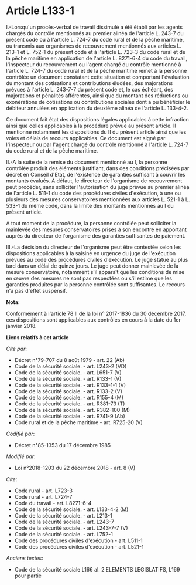 # Article L133-1

I.-Lorsqu'un procès-verbal de travail dissimulé a été établi par les agents chargés du contrôle mentionnés au premier alinéa
de l'article L. 243-7 du présent code ou à l'article L. 724-7 du code rural et de la pêche maritime, ou transmis aux
organismes de recouvrement mentionnés aux articles L. 213-1 et L. 752-1 du présent code et à l'article L. 723-3 du code rural
et de la pêche maritime en application de l'article L. 8271-6-4 du code du travail, l'inspecteur du recouvrement ou l'agent
chargé du contrôle mentionné à l'article L. 724-7 du code rural et de la pêche maritime remet à la personne contrôlée un
document constatant cette situation et comportant l'évaluation du montant des cotisations et contributions éludées, des
majorations prévues à l'article L. 243-7-7 du présent code et, le cas échéant, des majorations et pénalités afférentes, ainsi
que du montant des réductions ou exonérations de cotisations ou contributions sociales dont a pu bénéficier le débiteur
annulées en application du deuxième alinéa de l'article L. 133-4-2.

Ce document fait état des dispositions légales applicables à cette infraction ainsi que celles applicables à la procédure
prévue au présent article. Il mentionne notamment les dispositions du II du présent article ainsi que les voies et délais de
recours applicables. Ce document est signé par l'inspecteur ou par l'agent chargé du contrôle mentionné à l'article L. 724-7
du code rural et de la pêche maritime.

II.-A la suite de la remise du document mentionné au I, la personne contrôlée produit des éléments justifiant, dans des
conditions précisées par décret en Conseil d'Etat, de l'existence de garanties suffisant à couvrir les montants évalués. A
défaut, le directeur de l'organisme de recouvrement peut procéder, sans solliciter l'autorisation du juge prévue au premier
alinéa de l'article L. 511-1 du code des procédures civiles d'exécution, à une ou plusieurs des mesures conservatoires
mentionnées aux articles L. 521-1 à L. 533-1 du même code, dans la limite des montants mentionnés au I du présent article.

A tout moment de la procédure, la personne contrôlée peut solliciter la mainlevée des mesures conservatoires prises à son
encontre en apportant auprès du directeur de l'organisme des garanties suffisantes de paiement.

III.-La décision du directeur de l'organisme peut être contestée selon les dispositions applicables à la saisine en urgence
du juge de l'exécution prévues au code des procédures civiles d'exécution. Le juge statue au plus tard dans un délai de
quinze jours. Le juge peut donner mainlevée de la mesure conservatoire, notamment s'il apparaît que les conditions de mise en
œuvre des mesures ne sont pas respectées ou s'il estime que les garanties produites par la personne contrôlée sont
suffisantes. Le recours n'a pas d'effet suspensif.

**Nota:**

Conformément à l'article 78 II de la loi n° 2017-1836 du 30 décembre 2017, ces dispositions sont applicables aux contrôles en
cours à la date du 1er janvier 2018.

**Liens relatifs à cet article**

_Cité par_:

  - Décret n°79-707 du 8 août 1979 - art. 22 (Ab)
  - Code de la sécurité sociale. - art. L243-2 (VD)
  - Code de la sécurité sociale. - art. L651-7 (V)
  - Code de la sécurité sociale. - art. R133-1 (V)
  - Code de la sécurité sociale. - art. R133-1-1 (V)
  - Code de la sécurité sociale. - art. R133-2 (V)
  - Code de la sécurité sociale. - art. R155-4 (M)
  - Code de la sécurité sociale. - art. R381-73 (T)
  - Code de la sécurité sociale. - art. R382-100 (M)
  - Code de la sécurité sociale. - art. R741-9 (Ab)
  - Code rural et de la pêche maritime - art. R725-20 (V)

_Codifié par_:

  - Décret n°85-1353 du 17 décembre 1985

_Modifié par_:

  - Loi n°2018-1203 du 22 décembre 2018 - art. 8 (V)

_Cite_:

  - Code rural - art. L723-3
  - Code rural - art. L724-7
  - Code du travail - art. L8271-6-4
  - Code de la sécurité sociale. - art. L133-4-2 (M)
  - Code de la sécurité sociale. - art. L213-1
  - Code de la sécurité sociale. - art. L243-7
  - Code de la sécurité sociale. - art. L243-7-7 (V)
  - Code de la sécurité sociale. - art. L752-1
  - Code des procédures civiles d'exécution - art. L511-1
  - Code des procédures civiles d'exécution - art. L521-1

_Anciens textes_:

  - Code de la sécurité sociale L166 al. 2 ELEMENTS LEGISLATIFS, L169 pour partie
